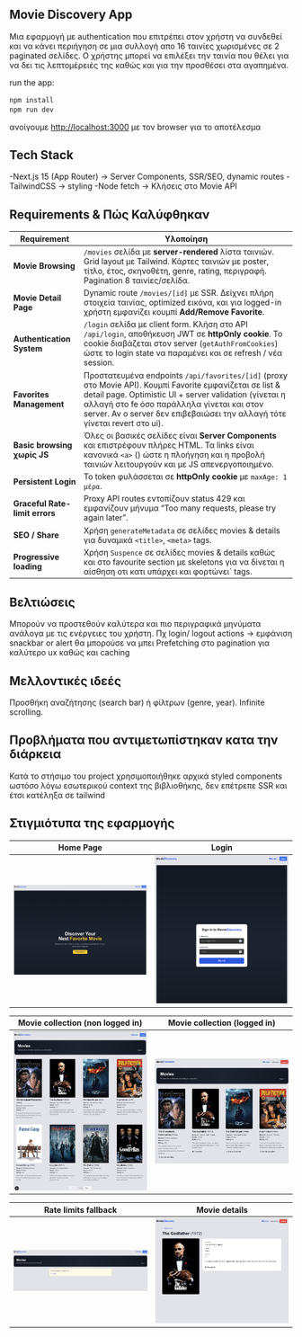 ## Movie Discovery App

Μια εφαρμογή με authentication που επιτρέπει στον χρήστη να συνδεθεί και να κάνει περιήγηση σε μια συλλογή απο 16 ταινίες χωρισμένες σε 2 paginated σελίδες.
Ο χρήστης μπορεί να επιλέξει την ταινία που θέλει για να δει τις λεπτομέρειές της καθώς και για την προσθέσει στα αγαπημένα.

run the app:

```bash
npm install
npm run dev
```

ανοίγουμε [http://localhost:3000](http://localhost:3000) με τον browser για το αποτέλεσμα

## Tech Stack

-Next.js 15 (App Router) -> Server Components, SSR/SEO, dynamic routes
-TailwindCSS -> styling
-Node fetch -> Κλήσεις στο Movie API

## Requirements & Πώς Καλύφθηκαν

| Requirement                    | Υλοποίηση                                                                                                                                                                                                                                                                                      |
| ------------------------------ | ---------------------------------------------------------------------------------------------------------------------------------------------------------------------------------------------------------------------------------------------------------------------------------------------- |
| **Movie Browsing**             | `/movies` σελίδα με **server-rendered** λίστα ταινιών. Grid layout με Tailwind. Κάρτες ταινιών με poster, τίτλο, έτος, σκηνοθέτη, genre, rating, περιγραφή. Pagination 8 ταινίες/σελίδα.                                                                                                       |
| **Movie Detail Page**          | Dynamic route `/movies/[id]` με SSR. Δείχνει πλήρη στοιχεία ταινίας, optimized εικόνα, και για logged-in χρήστη εμφανίζει κουμπί **Add/Remove Favorite**.                                                                                                                                      |
| **Authentication System**      | `/login` σελίδα με client form. Κλήση στο API `/api/login`, αποθήκευση JWT σε **httpOnly cookie**. Το cookie διαβάζεται στον server (`getAuthFromCookies`) ώστε το login state να παραμένει και σε refresh / νέα session.                                                                      |
| **Favorites Management**       | Προστατευμένα endpoints `/api/favorites/[id]` (proxy στο Movie API). Κουμπί Favorite εμφανίζεται σε list & detail page. Optimistic UI + server validation (γίνεται η αλλαγή στο fe όσο παράλληλα γίνεται και στον server. Αν ο server δεν επιβεβαιώσει την αλλαγή τότε γίνεται revert στο ui). |
| **Basic browsing χωρίς JS**    | Όλες οι βασικές σελίδες είναι **Server Components** και επιστρέφουν πλήρες HTML. Τα links είναι κανονικά `<a>` (<Link>) ώστε η πλοήγηση και η προβολή ταινιών λειτουργούν και με JS απενεργοποιημένο.                                                                                          |
| **Persistent Login**           | Το token φυλάσσεται σε **httpOnly cookie** με `maxAge: 1 μέρα`.                                                                                                                                                                                                                                |
| **Graceful Rate-limit errors** | Proxy API routes εντοπίζουν status 429 και εμφανίζουν μήνυμα “Too many requests, please try again later”.                                                                                                                                                                                      |
| **SEO / Share**                | Χρήση `generateMetadata` σε σελίδες movies & details για δυναμικά `<title>`, `<meta>` tags.                                                                                                                                                                                                    |
| **Progressive loading**        | Χρήση `Suspence` σε σελίδες movies & details καθώς και στο favourite section με skeletons για να δίνεται η αίσθηση οτι κατι υπάρχει και φορτώνει` tags.                                                                                                                                        |

## Βελτιώσεις

Μπορούν να προστεθούν καλύτερα και πιο περιγραφικά μηνύματα ανάλογα με τις ενέργειες του χρήστη. Πχ login/ logout actions -> εμφάνιση snackbar or alert
θα μπορούσε να μπει Prefetching στο pagination για καλύτερο ux καθώς και caching

## Μελλοντικές ιδεές

Προσθήκη αναζήτησης (search bar) ή φίλτρων (genre, year).
Infinite scrolling.

## Προβλήματα που αντιμετωπίστηκαν κατα την διάρκεια

Κατά το στήσιμο του project χρησιμοποιήθηκε αρχικά styled components ωστόσο λόγω εσωτερικού context της βιβλιοθήκης, δεν επέτρεπε SSR και έτσι κατέληξα σε tailwind

## Στιγμιότυπα της εφαρμογής

| Home Page                            | Login                                |
| ------------------------------------ | ------------------------------------ |
| <img src="image-1.png" width="300"/> | <img src="image-2.png" width="300"/> |

| Movie collection (non logged in)     | Movie collection (logged in)         |
| ------------------------------------ | ------------------------------------ |
| <img src="image-3.png" width="300"/> | <img src="image-4.png" width="300"/> |

| Rate limits fallback               | Movie details                        |
| ---------------------------------- | ------------------------------------ |
| <img src="image.png" width="300"/> | <img src="image-5.png" width="300"/> |

